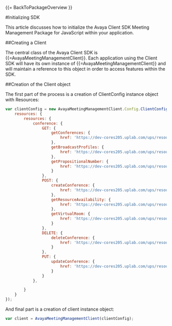 {{= BackToPackageOverview }}

#Initializing SDK

This article discusses how to initialize the Avaya Client SDK Meeting Management Package for JavaScript within your application.

##Creating a Client

The central class of the Avaya Client SDK is {{=AvayaMeetingManagementClient}}. Each application using the Client SDK will have its own instance of {{=AvayaMeetingManagementClient}} and will maintain a reference to this object in order to access features within the SDK.

##Creation of the Client object

The first part of the process is a creation of ClientConfig instance object with Resources:

```javascript
var clientConfig = new AvayaMeetingManagementClient.Config.СlientConfig({
	resources: {
		resources: {
			conference: {
				GET: {
					getConferences: {
						href: 'https://dev-cores205.uplab.com/ups/resources/tenants/dev-org205/conference/'
					},
					getBroadcastProfiles: {
						href: 'https://dev-cores205.uplab.com/ups/resources/tenants/dev-org205/conference/broadcast_profiles'
					},
					getPropositionalNumber: {
						href: 'https://dev-cores205.uplab.com/ups/resources/tenants/dev-org205/conference/propositional_number'
					}
				},
				POST: {
					createConference: {
						href: 'https://dev-cores205.uplab.com/ups/resources/tenants/dev-org205/conference/'
					},
					getResourceAvailability: {
						href: 'https://dev-cores205.uplab.com/ups/resources/tenants/dev-org205/conference/resource_availability'
					},
					getVirtualRoom: {
						href: 'https://dev-cores205.uplab.com/ups/resources/tenants/dev-org205/conference/virtual_room'
					}
				},
				DELETE: {
					deleteConference: {
						href: 'https://dev-cores205.uplab.com/ups/resources/tenants/dev-org205/conference/'
					}
				},
				PUT: {
					updateConference: {
						href: 'https://dev-cores205.uplab.com/ups/resources/tenants/dev-org205/conference/'
					}
				}
			},

		}
	}
});
```

And final part is a creation of client instance object:

```javascript
var client = AvayaMeetingManagementClient(clientConfig);
```